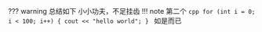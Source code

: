 ??? warning 总结如下
    小小功夫，不足挂齿
    !!! note 第二个
        ```cpp
        for (int i = 0; i < 100; i++) {
            cout << "hello world";
        }
        ```
如是而已
